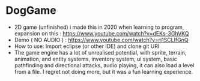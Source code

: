 # DogGame
- 2D game (unfinished) i made this in 2020 when learning to program, expansion on this : https://www.youtube.com/watch?v=dEKs-3GhVKQ
- Demo ( NO AUDIO ) : https://www.youtube.com/watch?v=ri1SCLIfGnQ
- How to use: Import eclipse (or other IDE) and clone git URI
- The game engine has a lot of unrealised potential, with sprite, terrain, animation, and entity systems, inventory system, ui system, basic pathfinding and directional attacks, audio playing, it can also load a level from a file. I regret not doing more, but it was a fun learning experience.

